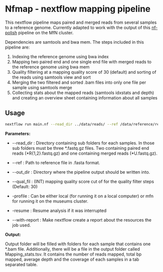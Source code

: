 # Nfmap - nextflow mapping pipeline

This nextflow pipeline maps paired and merged reads from several samples to a reference genome. Currently adapted to work with the output of this [nf-polish](https://github.com/MozesBlom/nf-polish) pipeline on the MfN cluster.

Dependencies are samtools and bwa mem. The steps included in this pipeline are:

1. Indexing the reference genome using bwa index
2. Mapping two paired end and one single end file with merged reads to the reference genome using bwa mem
3. Quality filtering at a mapping quality score of 30 (default) and sorting of the reads using samtools view and sort
4. Merging the two filtered and sorted .bam files into only one file per sample using samtools merge
5. Collecting stats about the mapped reads (samtools idxstats and depth) and creating an overview sheet containing information about all samples



## Usage



```bash
nextflow run main.nf --read_dir ../data/reads/ --ref /data/reference/ref_file.fa --out_dir /data/output/ -profile mfn
```

**Parameters:**

* --read_dir 	    :		Directory containing sub folders for each samples. In those sub folders must be three \*.fastq.gz files. Two containing paired end reads (\*R{1,2}.fastq.gz) and one containing merged reads (*U.fastq.gz).
* --ref 	        :	    Path to reference file in .fasta format. 
* --out_dir            :        Directory where the pipeline output should be written into.
* --qual_fil            :        (INT) mapping quality score cut of for the quality filter steps (Default: 30)
* -profile              :        Can be either local (for running it on a local computer) or mfn for running it on the museums cluster.
* -resume            :        Resume analysis if it was interrupted

* --with-report    :        Make nextflow create a report about the resources the job used.

**Output:**

Output folder will be filled with folders for each sample that contains one *.bam file. Additionally, there will be a file in the output folder called Mapping_stats.tsv. It contains the number of reads mapped, total bp mapped, average depth and the coverage of each samples in a tab separated table.
